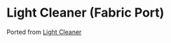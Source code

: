 # Light Cleaner (Fabric Port)
Ported from [Light Cleaner](https://github.com/bergerhealer/Light-Cleaner)
